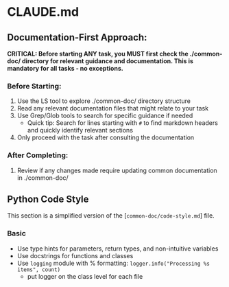 # CLAUDE.md

## Documentation-First Approach:

**CRITICAL: Before starting ANY task, you MUST first check the ./common-doc/ directory for relevant guidance and documentation. This is mandatory for all tasks - no exceptions.**

### Before Starting:

1. Use the LS tool to explore ./common-doc/ directory structure
2. Read any relevant documentation files that might relate to your task
3. Use Grep/Glob tools to search for specific guidance if needed
   - Quick tip: Search for lines starting with `#` to find markdown headers and quickly identify relevant sections
4. Only proceed with the task after consulting the documentation

### After Completing:

1. Review if any changes made require updating common documentation in ./common-doc/

## Python Code Style

This section is a simplified version of the [`common-doc/code-style.md`] file.

### Basic

- Use type hints for parameters, return types, and non-intuitive variables
- Use docstrings for functions and classes
- Use `logging` module with % formatting: `logger.info("Processing %s items", count)`
  - put logger on the class level for each file
